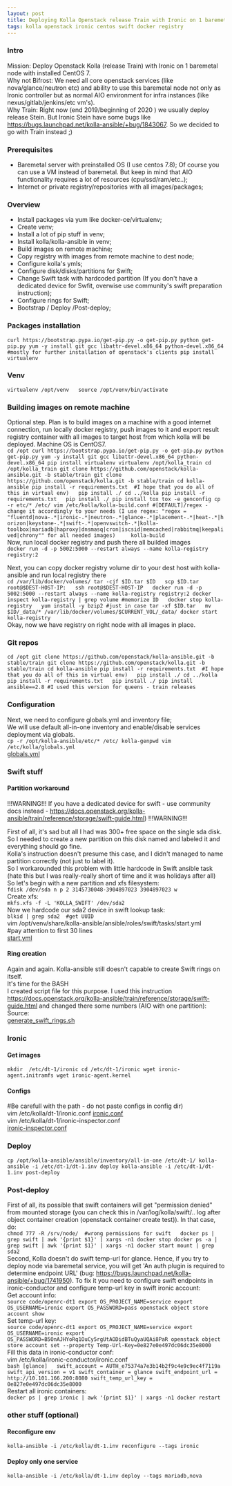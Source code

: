 ```yaml
---
layout: post  
title: Deploying Kolla Openstack release Train with Ironic on 1 baremetal node
tags: kolla openstack ironic centos swift docker registry
---
```



### Intro  
Mission: Deploy Openstack Kolla (release Train) with Ironic on 1 baremetal node with installed CentOS 7.   
Why not Bifrost: We need all core openstack services (like nova/glance/neutron etc) and ability to use this baremetal node not only as Ironic controller but as normal AIO environment for infra instances (like nexus/gitlab/jenkins/etc vm's).  
Why Train: Right now (end 2019/beginning of 2020 ) we usually deploy release Stein. But Ironic Stein have some bugs like https://bugs.launchpad.net/kolla-ansible/+bug/1843067. So we decided to go with Train instead ;)    

### Prerequisites  
- Baremetal server with preinstalled OS (I use centos 7.8);
Of course you can use a VM instead of baremetal. But keep in mind that AIO functionality requires a lot of resources (cpu/ssd/ram/etc..);    
- Internet or private registry/repositories with all images/packages;    


### Overview  
- Install packages via yum like docker-ce/virtualenv;  
- Create venv;  
- Install a lot of pip stuff in venv;  
- Install kolla/kolla-ansible in venv;     
- Build images on remote machine;
- Copy registry with images from remote machine to dest node;  
- Configure kolla's ymls;  
- Configure disk/disks/partitions for Swift;  
- Change Swift task with hardcoded partition (If you don't have a dedicated device for Swfit, overwise use community's swift preparation instruction);  
- Configure rings for Swift;
- Bootstrap / Deploy /Post-deploy;    

### Packages installation  
``curl https://bootstrap.pypa.io/get-pip.py -o get-pip.py
python get-pip.py
yum -y install git gcc libattr-devel.x86_64 python-devel.x86_64 #mostly for further installation of openstack's clients
pip install virtualenv``  

### Venv  
``virtualenv /opt/venv  
source /opt/venv/bin/activate``  

### Building images on remote machine   
Optional step. Plan is to build images on a machine with a good internet connection, run locally docker registry, push images to it and export result registry container with all images to target host from which kolla will be deployed. Machine OS is CentOS7.     
``cd /opt
curl https://bootstrap.pypa.io/get-pip.py -o get-pip.py
python get-pip.py
yum -y install git gcc libattr-devel.x86_64 python-devel.x86_64
pip install virtualenv
virtualenv /opt/kolla_train
cd /opt/kolla_train
git clone https://github.com/openstack/kolla-ansible.git -b stable/train
git clone https://github.com/openstack/kolla.git -b stable/train
cd kolla-ansible
pip install -r requirements.txt  #I hope that you do all of this in virtual env)  
pip install ./
cd ../kolla
pip install -r requirements.txt  
pip install ./
pip install tox
tox -e genconfig
cp -r etc/* /etc/
vim /etc/kolla/kolla-build.conf
#[DEFAULT]/regex - change it accordingly to your needs (I use regex:
"regex = "fluentd|nova-.*|ironic-.*|neutron-.*|glance-.*|placement-.*|heat-.*|horizon|keystone-.*|swift-.*|openvswitch-.*|kolla-toolbox|mariadb|haproxy|dnsmasq|cron|iscsid|memcached|rabbitmq|keepalived|chrony"" for all needed images)    
kolla-build``  
Now, run local docker registry  and push there all builded images  
``docker run -d -p 5002:5000 --restart always --name kolla-registry registry:2``   

Next, you can copy docker registry volume dir to your dest host with kolla-ansible and run local registry there  
``cd /var/lib/docker/volumes/
tar -cjf $ID.tar $ID  
scp $ID.tar root@$DEST-HOST-IP:  
ssh root@$DEST-HOST-IP  
docker run -d -p 5002:5000 --restart always --name kolla-registry registry:2
docker inspect kolla-registry | grep volume #memorize ID  
docker stop kolla-registry  
yum install -y bzip2 #just in case
tar -xf $ID.tar  
mv $ID/_data/* /var/lib/docker/volumes/$CURRENT_VOL/_data/
docker start kolla-registry``  
Okay, now we have registry on right node with all images in place.    

### Git repos  
``cd /opt
git clone https://github.com/openstack/kolla-ansible.git -b stable/train
git clone https://github.com/openstack/kolla.git -b stable/train
cd kolla-ansible
pip install -r requirements.txt  #I hope that you do all of this in virtual env)  
pip install ./
cd ../kolla
pip install -r requirements.txt  
pip install ./
pip install ansible==2.8 #I used this version for queens - train releases ``    

### Configuration  
Next, we need to configure globals.yml and inventory file;  
We will use default all-in-one inventory and enable/disable services deployment via
globals.  
``cp -r /opt/kolla-ansible/etc/* /etc/
kolla-genpwd
vim /etc/kolla/globals.yml``  
[globals.yml]({{"/listings/2020-01-04-Kolla-Train-Ironic-All-In-One/globals.yml"}})    

### Swift stuff
#### Partition workaround
!!!WARNING!!!
If you have a dedicated device for swift - use community docs instead - https://docs.openstack.org/kolla-ansible/train/reference/storage/swift-guide.html)
!!!WARNING!!!  

First of all, it's sad but all I had was 300+ free space on the single sda disk.  
So I needed to create a new partition on this disk named and labeled it and everything should go fine.    
Kolla's instruction doesn't presume this case, and I didn't managed to name partition correctly (not just to label it).      
So I workarounded this problem with little hardcode in Swift ansible task (hate this but I was really-really short of time and it was holidays after all)  
So let's begin with a new partition and xfs filesystem:      
``fdisk /dev/sda
n
p
2
3145730048-3904897023
3904897023
w``  
Create xfs:  
``mkfs.xfs -f -L 'KOLLA_SWIFT' /dev/sda2``  
Now we hardcode our sda2 device in swift lookup task:  
``blkid | grep sda2  #get UUID``    
vim /opt/venv/share/kolla-ansible/ansible/roles/swift/tasks/start.yml  
#pay attention to first 30 lines  
[start.yml]({{"/listings/2020-01-04-Kolla-Train-Ironic-All-In-One/start.yml"}})  

#### Ring creation  
Again and again. Kolla-ansible still doesn't capable to create Swift rings on itself.  
It's time for the BASH  
I created script file for this purpose. I used this instruction https://docs.openstack.org/kolla-ansible/train/reference/storage/swift-guide.html and changed there some numbers (AIO with one partition):  
Source:  
[generate_swift_rings.sh]({{"/listings/2020-01-04-Kolla-Train-Ironic-All-In-One/generate_swift_rings.sh"}})   

### Ironic  
#### Get images  
``mkdir  /etc/dt-1/ironic
cd /etc/dt-1/ironic
wget ironic-agent.initramfs
wget ironic-agent.kernel``  
#### Configs  
#Be carefull with the path - do not paste configs in config dir)  
vim /etc/kolla/dt-1/ironic.conf
[ironic.conf]({{"/listings/2020-01-04-Kolla-Train-Ironic-All-In-One/ironic.conf"}})    
vim /etc/kolla/dt-1/ironic-inspector.conf   
[ironic-inspector.conf]({{"/listings/2020-01-04-Kolla-Train-Ironic-All-In-One/ironic-inspector.conf"}})    

### Deploy
``cp /opt/kolla-ansible/ansible/inventory/all-in-one /etc/dt-1/
kolla-ansible -i /etc/dt-1/dt-1.inv deploy
kolla-ansible -i /etc/dt-1/dt-1.inv post-deploy``  

### Post-deploy  
First of all, its possible that swift containers will get "permission denied" from mounted storage (you can check this in /var/log/kolla/swift/.. log after object container creation (openstack container create test)). In that case, do:  
``chmod 777 -R /srv/node/  #wrong permissions for swift  
docker ps | grep swift | awk '{print $1}' | xargs -n1 docker stop
docker ps -a | grep swift | awk '{print $1}' | xargs -n1 docker start
mount | grep sda2``  
Second, Kolla doesn't do swift temp-url for glance. Hence, if you try to deploy node via baremetal service, you will get 'An auth plugin is required to determine endpoint URL' (bug: https://bugs.launchpad.net/kolla-ansible/+bug/1741950). To fix it you need to configure swift endpoints in ironic-conductor and configure temp-url key in swift ironic account:  
Get account info:  
``source code/openrc-dt1
export OS_PROJECT_NAME=service
export OS_USERNAME=ironic
export OS_PASSWORD=pass
openstack object store account show``  
Set temp-url key:  
``source code/openrc-dt1
export OS_PROJECT_NAME=service
export OS_USERNAME=ironic
export OS_PASSWORD=B5OnAJHYoRq1OuCy5rgUtAODidBTuQyaUQAi8PaR
openstack object store account set --property Temp-Url-Key=0e827e0e497dc06dc35e8000``  
Fill this data in ironic-conductor conf:  
vim /etc/kolla/ironic-conductor/ironic.conf  
``bash
[glance]  
swift_account = AUTH_e75374a7e3b14b2f9c4e9c9ec4f7119a
swift_api_version = v1
swift_container = glance
swift_endpoint_url = http://10.101.166.200:8080
swift_temp_url_key = 0e827e0e497dc06dc35e8000``  
Restart all ironic containers:  
``docker ps | grep ironic | awk '{print $1}' | xargs -n1 docker restart``  


### other stuff  (optional)  
#### Reconfigure env  
``kolla-ansible -i /etc/kolla/dt-1.inv reconfigure --tags ironic``  

#### Deploy only one service  
``kolla-ansible -i /etc/kolla/dt-1.inv deploy --tags mariadb,nova``  
